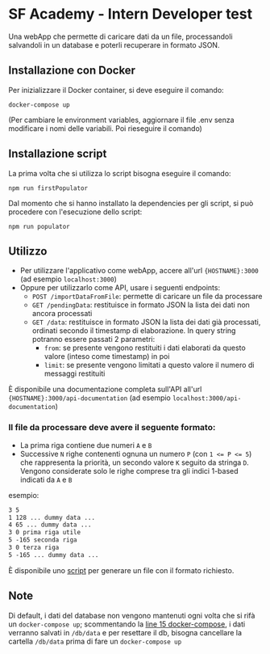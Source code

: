 # SF Academy - Intern Developer test
Una webApp che permette di caricare dati da un file, processandoli salvandoli in un database e poterli recuperare in formato JSON.

## Installazione con Docker
Per inizializzare il Docker container, si deve eseguire il comando:
```
docker-compose up
```
(Per cambiare le environment variables, aggiornare il file .env senza modificare i nomi delle variabili. Poi rieseguire il comando)
## Installazione script
La prima volta che si utilizza lo script bisogna eseguire il comando:
```
npm run firstPopulator
```
Dal momento che si hanno installato la dependencies per gli script, si può procedere con l'esecuzione dello script:
```
npm run populator
```

## Utilizzo
- Per utilizzare l'applicativo come webApp, accere all'url `{HOSTNAME}:3000` (ad esempio `localhost:3000`)
- Oppure per utilizzarlo come API, usare i seguenti endpoints:
  - `POST /importDataFromFile`: permette di caricare un file da processare
  - `GET /pendingData`: restituisce in formato JSON la lista dei dati non ancora processati
  - `GET /data`: restituisce in formato JSON la lista dei dati già processati, ordinati secondo il timestamp di elaborazione. In query string potranno essere passati 2 parametri:
    - `from`: se presente vengono restituiti i dati elaborati da questo valore (inteso come timestamp) in poi
    - `limit`: se presente vengono limitati a questo valore il numero di messaggi restituiti

È disponibile una documentazione completa sull'API all'url `{HOSTNAME}:3000/api-documentation` (ad esempio `localhost:3000/api-documentation`)

### Il file da processare deve avere il seguente formato:
- La prima riga contiene due numeri `A` e `B`
- Successive `N` righe contenenti ognuna un numero `P` (con `1 <= P <= 5`) che rappresenta la priorità, un secondo valore `K` seguito da stringa `D`. Vengono considerate solo le righe comprese tra gli indici 1-based indicati da `A` e `B`

esempio:
```txt
3 5
1 128 ... dummy data ... 
4 65 ... dummy data ... 
3 0 prima riga utile
5 -165 seconda riga
3 0 terza riga
5 -165 ... dummy data ... 
```
È disponibile uno [script](#installazione-script) per generare un file con il formato richiesto.

## Note
Di default,  i dati del database non vengono mantenuti ogni volta che si rifà un `docker-compose up`; scommentando la [line 15 docker-compose](https://github.com/Tond28/sf-academy/blob/a74ac10757acd00c07ae71bcac4f3130c45d7917/docker-compose.yml#L15), i dati verranno salvati in `/db/data` e per resettare il db, bisogna cancellare la cartella `/db/data` prima di fare un `docker-compose up`